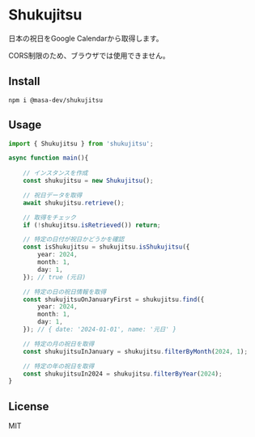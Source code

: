 # Shukujitsu

日本の祝日をGoogle Calendarから取得します。

CORS制限のため、ブラウザでは使用できません。

## Install

```
npm i @masa-dev/shukujitsu
```

## Usage

```typescript
import { Shukujitsu } from 'shukujitsu';

async function main(){
    
    // インスタンスを作成
    const shukujitsu = new Shukujitsu();

    // 祝日データを取得
    await shukujitsu.retrieve();

    // 取得をチェック
    if (!shukujitsu.isRetrieved()) return;

    // 特定の日付が祝日かどうかを確認
    const isShukujitsu = shukujitsu.isShukujitsu({
        year: 2024,
        month: 1,
        day: 1,
    }); // true (元日)

    // 特定の日の祝日情報を取得
    const shukujitsuOnJanuaryFirst = shukujitsu.find({
        year: 2024,
        month: 1,
        day: 1,
    }); // { date: '2024-01-01', name: '元日' }

    // 特定の月の祝日を取得
    const shukujitsuInJanuary = shukujitsu.filterByMonth(2024, 1);

    // 特定の年の祝日を取得
    const shukujitsuIn2024 = shukujitsu.filterByYear(2024);
}
```

## License

MIT